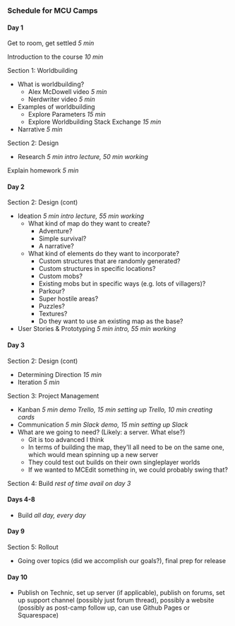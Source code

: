 ### Schedule for MCU Camps

#### Day 1

Get to room, get settled _5 min_

Introduction to the course _10 min_

Section 1: Worldbuilding
  * What is worldbuilding?
    * Alex McDowell video _5 min_
    * Nerdwriter video _5 min_
  * Examples of worldbuilding
    * Explore Parameters _15 min_
    * Explore Worldbuilding Stack Exchange _15 min_
  * Narrative _5 min_

Section 2: Design
  * Research _5 min intro lecture, 50 min working_

Explain homework _5 min_

#### Day 2

Section 2: Design (cont)
  * Ideation _5 min intro lecture, 55 min working_
    * What kind of map do they want to create?
      * Adventure?
      * Simple survival?
      * A narrative?
    * What kind of elements do they want to incorporate?
      * Custom structures that are randomly generated?
      * Custom structures in specific locations?
      * Custom mobs?
      * Existing mobs but in specific ways (e.g. lots of villagers)?
      * Parkour?
      * Super hostile areas?
      * Puzzles?
      * Textures?
      * Do they want to use an existing map as the base?
  * User Stories & Prototyping _5 min intro, 55 min working_

#### Day 3

Section 2: Design (cont)
  * Determining Direction _15 min_
  * Iteration _5 min_

Section 3: Project Management
  * Kanban _5 min demo Trello, 15 min setting up Trello, 10 min creating cards_
  * Communication _5 min Slack demo, 15 min setting up Slack_
  * What are we going to need? (Likely: a server. What else?)
    * Git is too advanced I think
    * In terms of building the map, they'll all need to be on the same one, which would mean spinning up a new server
    * They could test out builds on their own singleplayer worlds
    * If we wanted to MCEdit something in, we could probably swing that?

Section 4: Build _rest of time avail on day 3_

#### Days 4-8

* Build _all day, every day_

#### Day 9

Section 5: Rollout

* Going over topics (did we accomplish our goals?), final prep for release

#### Day 10

* Publish on Technic, set up server (if applicable), publish on forums, set up support channel (possibly just forum thread), possibly a website (possibly as post-camp follow up, can use Github Pages or Squarespace)
